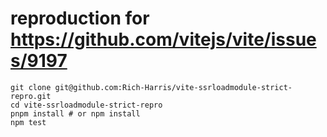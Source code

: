 # reproduction for https://github.com/vitejs/vite/issues/9197

```
git clone git@github.com:Rich-Harris/vite-ssrloadmodule-strict-repro.git
cd vite-ssrloadmodule-strict-repro
pnpm install # or npm install
npm test
```
